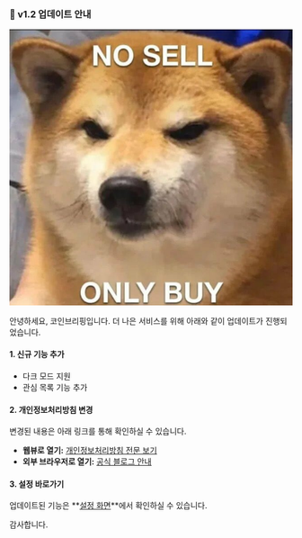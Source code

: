 ### 🚀 v1.2 업데이트 안내
![v1.2 업데이트 이미지](https://raw.githubusercontent.com/dnomad-space/coinbriefing/main/notices/images/sample.jpg)

안녕하세요, 코인브리핑입니다.
더 나은 서비스를 위해 아래와 같이 업데이트가 진행되었습니다.

#### 1. 신규 기능 추가
- 다크 모드 지원
- 관심 목록 기능 추가

#### 2. 개인정보처리방침 변경
변경된 내용은 아래 링크를 통해 확인하실 수 있습니다.
- **웹뷰로 열기:** [개인정보처리방침 전문 보기](app://webview?url=naver.com)
- **외부 브라우저로 열기:** [공식 블로그 안내](https://naver.com)

#### 3. 설정 바로가기
업데이트된 기능은 **[설정 화면](app://in_app_navigate/Home)**에서 확인하실 수 있습니다.

감사합니다.
